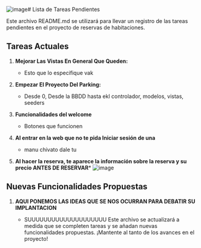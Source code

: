 ![image](https://github.com/PabloAndericaTorrado/HotelPerikero/assets/96045857/411f686b-c6e7-49b9-ac4f-2ab6105e936e)# Lista de Tareas Pendientes

Este archivo README.md se utilizará para llevar un registro de las tareas pendientes en el proyecto de reservas de habitaciones.

## Tareas Actuales

1.  **Mejorar Las Vistas En General Que Queden:**

    -   Esto que lo especifique vak
2.  **Empezar El Proyecto Del Parking:**

    -   Desde 0, Desde la BBDD hasta ekl controlador, modelos, vistas, seeders
3.  **Funcionalidades del welcome**

    -  Botones que funcionen
4. **Al entrar en la web que no te pida Iniciar sesión de una**
   - manu chivato dale tu
  
5. **Al hacer la reserva, te aparece la información sobre la reserva y su precio ANTES DE RESERVAR***
![image](https://github.com/PabloAndericaTorrado/HotelPerikero/assets/96045857/0231c278-309a-4a48-80a8-bb78622be668)


## Nuevas Funcionalidades Propuestas

1.  **AQUI PONEMOS LAS IDEAS QUE SE NOS OCURRAN PARA DEBATIR SU IMPLANTACION**

    -   SUUUUUUUUUUUUUUUUUUUU
Este archivo se actualizará a medida que se completen tareas y se añadan nuevas funcionalidades propuestas. ¡Mantente al tanto de los avances en el proyecto!
